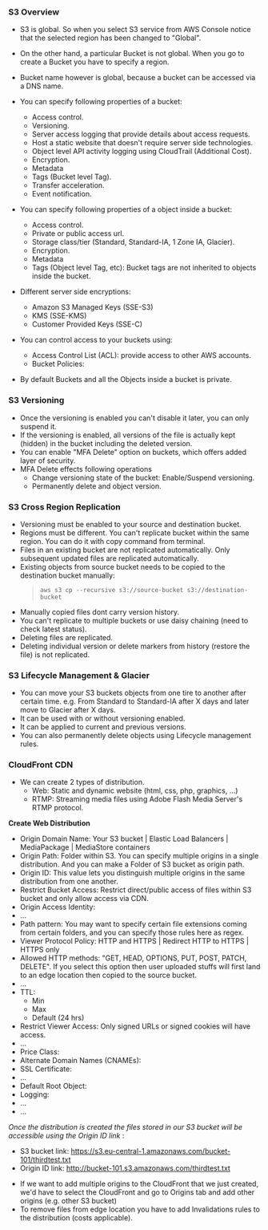 ### S3 Overview ###
- S3 is global. So when you select S3 service from AWS Console notice that the selected region has been changed to "Global".
- On the other hand, a particular Bucket is not global. When you go to create a Bucket you have to specify a region.
- Bucket name however is global, because a bucket can be accessed via a DNS name.

- You can specify following properties of a bucket:
    - Access control.
    - Versioning.
    - Server access logging that provide details about access requests.
    - Host a static website that doesn't require server side technologies.
    - Object level API activity logging using CloudTrail (Additional Cost).
    - Encryption.
    - Metadata
    - Tags (Bucket level Tag).
    - Transfer acceleration.
    - Event notification.

- You can specify following properties of a object inside a bucket:
    - Access control.
    - Private or public access url.
    - Storage class/tier (Standard, Standard-IA, 1 Zone IA, Glacier).
    - Encryption.
    - Metadata
    - Tags (Object level Tag, etc): Bucket tags are not inherited to objects inside the bucket.

- Different server side encryptions:
    - Amazon S3 Managed Keys (SSE-S3)
    - KMS (SSE-KMS)
    - Customer Provided Keys (SSE-C)

- You can control access to your buckets using:
    - Access Control List (ACL): provide access to other AWS accounts.
    - Bucket Policies:

* By default Buckets and all the Objects inside a bucket is private.


### S3 Versioning ###
- Once the versioning is enabled you can't disable it later, you can only suspend it.
- If the versioning is enabled, all versions of the file is actually kept (hidden) in the bucket including the deleted version.
- You can enable "MFA Delete" option on buckets, which offers added layer of security.
- MFA Delete effects following operations
    - Change versioning state of the bucket: Enable/Suspend versioning.
    - Permanently delete and object version.


### S3 Cross Region Replication ###
- Versioning must be enabled to your source and destination bucket.
- Regions must be different. You can't replicate bucket within the same region. You can do it with copy command from terminal.
- Files in an existing bucket are not replicated automatically. Only subsequent updated files are replicated automatically.
- Existing objects from source bucket needs to be copied to the destination bucket manually:
    > ` aws s3 cp --recursive s3://source-bucket s3://destination-bucket `
- Manually copied files dont carry version history.
- You can't replicate to multiple buckets or use daisy chaining (need to check latest status).
- Deleting files are replicated.
- Deleting individual version or delete markers from history (restore the file) is not replicated.


### S3 Lifecycle Management & Glacier ###
- You can move your S3 buckets objects from one tire to another after certain time. e.g. From Standard to Standard-IA after X days and later move to Glacier after X days.
- It can be used with or without versioning enabled.
- It can be applied to current and previous versions.
- You can also permanently delete objects using Lifecycle management rules.


### CloudFront CDN ###
- We can create 2 types of distribution.
    - Web: Static and dynamic website (html, css, php, graphics, ...)
    - RTMP: Streaming media files using Adobe Flash Media Server's RTMP protocol.

**Create Web Distribution**
- Origin Domain Name: Your S3 bucket | Elastic Load Balancers | MediaPackage | MediaStore containers
- Origin Path: Folder within S3. You can specify multiple origins in a single distribution. And you can make a Folder of S3 bucket as origin path.
- Origin ID: This value lets you distinguish multiple origins in the same distribution from one another.
- Restrict Bucket Access: Restrict direct/public access of files within S3 bucket and only allow access via CDN.
- Origin Access Identity:
- ...
- Path pattern: You may want to specify certain file extensions coming from certain folders, and you can specify those rules here as regex.
- Viewer Protocol Policy: HTTP and HTTPS | Redirect HTTP to HTTPS | HTTPS only
- Allowed HTTP methods: "GET, HEAD, OPTIONS, PUT, POST, PATCH, DELETE". If you select this option then user uploaded stuffs will first land to an edge location then copied to the source bucket.
- ...
- TTL:
    - Min
    - Max
    - Default (24 hrs)
- Restrict Viewer Access: Only signed URLs or signed cookies will have access.
- ...
- Price Class:
- Alternate Domain Names (CNAMEs):
- SSL Certificate:
- ...
- Default Root Object:
- Logging:
- ...
- ...

*Once the distribution is created the files stored in our S3 bucket will be accessible using the Origin ID link* :
- S3 bucket link: https://s3.eu-central-1.amazonaws.com/bucket-101/thirdtest.txt
- Origin ID link: http://bucket-101.s3.amazonaws.com/thirdtest.txt

* If we want to add multiple origins to the CloudFront that we just created, we'd have to select the CloudFront and go to Origins tab and add other origins (e.g. other S3 bucket)
* To remove files from edge location you have to add Invalidations rules to the distribution (costs applicable).

